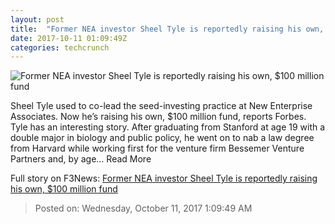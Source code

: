 ```yaml
---
layout: post
title:  "Former NEA investor Sheel Tyle is reportedly raising his own, $100 million fund"
date: 2017-10-11 01:09:49Z
categories: techcrunch
---
```


![Former NEA investor Sheel Tyle is reportedly raising his own, $100 million fund](https://tctechcrunch2011.files.wordpress.com/2017/10/screen-shot-2017-10-10-at-6-08-42-pm.png)

Sheel Tyle used to co-lead the seed-investing practice at New Enterprise Associates. Now he’s raising his own, $100 million fund, reports Forbes. Tyle has an interesting story. After graduating from Stanford at age 19 with a double major in biology and public policy, he went on to nab a law degree from Harvard while working first for the venture firm Bessemer Venture Partners and, by age… Read More


Full story on F3News: [Former NEA investor Sheel Tyle is reportedly raising his own, $100 million fund](http://www.f3nws.com/n/cUm2ZH)

> Posted on: Wednesday, October 11, 2017 1:09:49 AM
